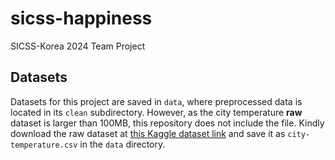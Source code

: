 # sicss-happiness
SICSS-Korea 2024 Team Project

## Datasets
Datasets for this project are saved in `data`, where preprocessed data is located in its `clean` subdirectory. However, as the city temperature __raw__ dataset is larger than 100MB, this repository does not include the file. Kindly download the raw dataset at [this Kaggle dataset link](https://www.kaggle.com/datasets/subhamjain/temperature-of-all-countries-19952020) and save it as `city-temperature.csv` in the `data` directory.
